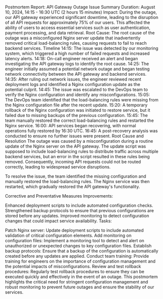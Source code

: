 Postmortem Report: API Gateway Outage
Issue Summary
Duration: August 10, 2024, 14:15 - 16:30 UTC (2 hours 15 minutes)
Impact: During the outage, our API gateway experienced significant downtime, leading to the disruption of all API requests for approximately 75% of our users. This affected the ability of users to access essential services such as user authentication, payment processing, and data retrieval.
Root Cause: The root cause of the outage was a misconfigured Nginx server update that inadvertently removed critical load-balancing rules, causing requests to fail to reach backend services.
Timeline
14:15: The issue was detected by our monitoring system, which triggered a high number of failed requests and increased latency alerts.
14:18: On-call engineer received an alert and began investigating the API gateway logs to identify the root cause.
14:25: The engineer initially assumed a potential network outage and began testing network connectivity between the API gateway and backend services.
14:35: After ruling out network issues, the engineer reviewed recent deployment logs and identified a Nginx configuration update as the potential culprit.
14:45: The issue was escalated to the DevOps team to verify the Nginx configuration and identify any misconfigurations.
15:05: The DevOps team identified that the load-balancing rules were missing from the Nginx configuration file after the recent update.
15:20: A temporary rollback of the Nginx configuration was initiated to restore service, but it failed due to missing backups of the previous configuration.
15:45: The team manually restored the correct load-balancing rules and restarted the Nginx service.
16:00: API services began recovering, with normal operations fully restored by 16:30 UTC.
16:45: A post-recovery analysis was conducted to ensure no further issues were present.
Root Cause and Resolution
The outage was caused by a misconfiguration during a routine update of the Nginx server on the API gateway. The update script was supposed to include load-balancing rules to distribute traffic across multiple backend services, but an error in the script resulted in these rules being removed. Consequently, incoming API requests could not be routed correctly, leading to widespread service disruptions.

To resolve the issue, the team identified the missing configuration and manually restored the load-balancing rules. The Nginx service was then restarted, which gradually restored the API gateway's functionality.

Corrective and Preventative Measures
Improvements:

Enhanced deployment scripts to include automated configuration checks.
Strengthened backup protocols to ensure that previous configurations are stored before any updates.
Improved monitoring to detect configuration changes that could impact service availability.
Tasks:

Patch Nginx server: Update deployment scripts to include automated validation of critical configuration elements.
Add monitoring on configuration files: Implement a monitoring tool to detect and alert on unauthorized or unexpected changes to key configuration files.
Establish backup protocols: Ensure that a backup of the configuration is automatically created before any updates are applied.
Conduct team training: Provide training for engineers on the importance of configuration management and the potential impacts of misconfigurations.
Review and test rollback procedures: Regularly test rollback procedures to ensure they can be executed quickly and effectively in the event of an outage.
This postmortem highlights the critical need for stringent configuration management and robust monitoring to prevent future outages and ensure the stability of our services.
